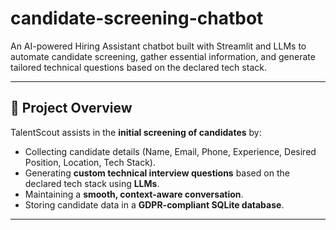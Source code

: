 # candidate-screening-chatbot
An AI-powered Hiring Assistant chatbot built with Streamlit and LLMs to automate candidate screening, gather essential information, and generate tailored technical questions based on the declared tech stack.

---

## 🚀 Project Overview
TalentScout assists in the **initial screening of candidates** by:
- Collecting candidate details (Name, Email, Phone, Experience, Desired Position, Location, Tech Stack).
- Generating **custom technical interview questions** based on the declared tech stack using **LLMs**.
- Maintaining a **smooth, context-aware conversation**.
- Storing candidate data in a **GDPR-compliant SQLite database**.

---


